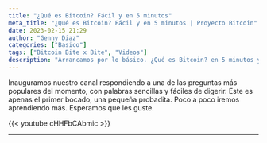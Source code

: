 ```yaml
---
title: "¿Qué es Bitcoin? Fácil y en 5 minutos"
meta_title: "¿Qué es Bitcoin? Fácil y en 5 minutos | Proyecto Bitcoin"
date: 2023-02-15 21:29
author: "Genny Diaz"
categories: ["Basico"]
tags: ["Bitcoin Bite x Bite", "Videos"]
description: "Arrancamos por lo básico. ¿Qué es Bitcoin? en 5 minutos y sin palabras domingueras"
---
```


Inauguramos nuestro canal respondiendo a una de las preguntas más populares del momento, con palabras sencillas y fáciles de digerir. Este es apenas el primer bocado, una pequeña probadita. Poco a poco iremos aprendiendo más. Esperamos que les guste.

{{< youtube cHHFbCAbmic >}}

<hr>

